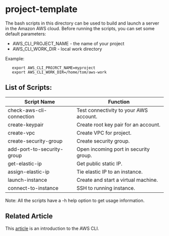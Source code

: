 # project-template

The bash scripts in this directory can be used to build and launch a server in the Amazon AWS cloud.  Before running the scripts, you can set some default parameters:

* AWS_CLI_PROJECT_NAME - the name of your project
* AWS_CLI_WORK_DIR     - local work directory 

Example:
```
   export AWS_CLI_PROJRCT_NAME=myproject
   export AWS_CLI_WORK_DIR=/home/tom/aws-work      
```

## List of Scripts:

| Script Name                 | Function                                    | 
| --------------------------- | ------------------------------------------- | 
| check-aws-cli-connection    | Test connectivity to your AWS account.      | 
| create-keypair              | Create root key pair for an account.        |
| create-vpc                  | Create VPC for project.                     |
| create-security-group       | Create security group.                      |
| add-port-to-security-group  | Open incoming port in security group.       |
| get-elastic-ip              | Get public static IP.                       |
| assign-elastic-ip           | Tie elastic IP to an instance.              |
| launch-instance             | Create and start a virtual machine.         |
| connect-to-instance         | SSH to running instance.                    |


Note: All the scripts have a -h help option to get usage information.  
## Related Article
This [article](http://datasciex.com/?p=205) is an introduction to the AWS CLI.
